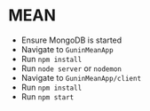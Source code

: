 # MEAN

* Ensure MongoDB is started
* Navigate to `GuninMeanApp`
* Run `npm install`
* Run `node server` or `nodemon`
* Navigate to `GuninMeanApp/client`
* Run `npm install`
* Run `npm start`